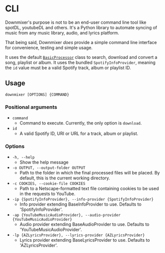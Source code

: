 # CLI

Downmixer's purpose is not to be an end-user command line tool like spotDL, youtubeDL and others. It's a Python library
to automate syncing of music from any music library, audio, and lyrics platform.

That being said, Downmixer *does* provide a simple command line interface for convenience, testing and simple usage.

It uses the default [`BasicProcessor`](/reference/processing/#downmixer.processing.BasicProcessor) class to search,
download and convert a song, playlist or album. It uses the bundled `SpotifyInfoProvider`, meaning the `id` value must
be a valid Spotify track, album or playlist ID.

## Usage

````shell
downmixer [OPTIONS] {COMMAND}

````

### Positional arguments

- `command`
    - Command to execute. Currently, the only option is `download`.
- `id`
    - A valid Spotify ID, URI or URL for a track, album or playlist.

### Options

- `-h, --help`
    - Show the help message
- `-o OUTPUT, --output-folder OUTPUT`
    - Path to the folder in which the final processed files will be placed. By default, this is the current working
      directory.
- `-c COOKIES, --cookie-file COOKIES`
    - Path to a Netscape-formatted text file containing cookies to be used in the requests to YouTube.
- `-ip {SpotifyInfoProvider}, --info-provider {SpotifyInfoProvider}`
    - Info provider extending BaseInfoProvider to use. Defaults to 'SpotifyInfoProvider'.
- `-ap {YouTubeMusicAudioProvider}, --audio-provider {YouTubeMusicAudioProvider}`
    - Audio provider extending BaseAudioProvider to use. Defaults to 'YouTubeMusicAudioProvider'.
- `-lp {AZLyricsProvider}, --lyrics-provider {AZLyricsProvider}`
    - Lyrics provider extending BaseLyricsProvider to use. Defaults to 'AZLyricsProvider'.



